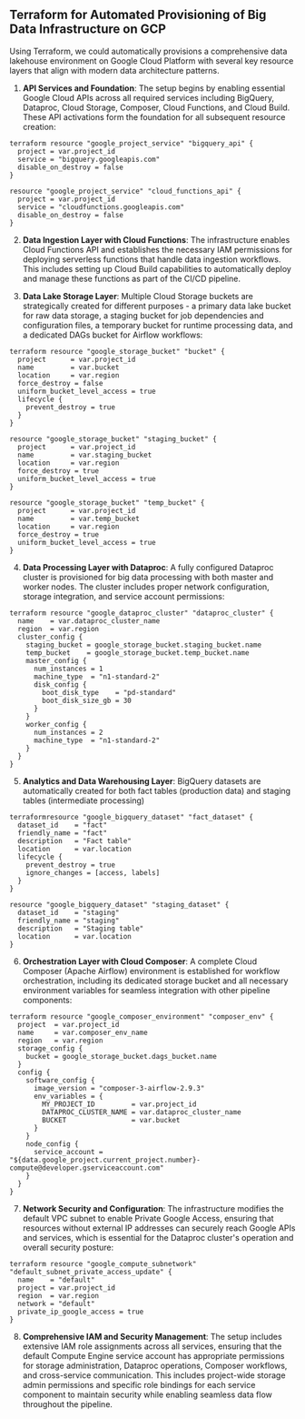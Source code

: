 ## Terraform for Automated Provisioning of Big Data Infrastructure on GCP

Using Terraform, we could automatically provisions a comprehensive data lakehouse environment on Google Cloud Platform with several key resource layers that align with modern data architecture patterns.


1. **API Services and Foundation**: The setup begins by enabling essential Google Cloud APIs across all required services including BigQuery, Dataproc, Cloud Storage, Composer, Cloud Functions, and Cloud Build. These API activations form the foundation for all subsequent resource creation:

```
terraform resource "google_project_service" "bigquery_api" {
  project = var.project_id
  service = "bigquery.googleapis.com"
  disable_on_destroy = false
}
```

```
resource "google_project_service" "cloud_functions_api" {
  project = var.project_id
  service = "cloudfunctions.googleapis.com"
  disable_on_destroy = false
}
```

2. **Data Ingestion Layer with Cloud Functions**: The infrastructure enables Cloud Functions API and establishes the necessary IAM permissions for deploying serverless functions that handle data ingestion workflows. This includes setting up Cloud Build capabilities to automatically deploy and manage these functions as part of the CI/CD pipeline.

3. **Data Lake Storage Layer**: Multiple Cloud Storage buckets are strategically created for different purposes - a primary data lake bucket for raw data storage, a staging bucket for job dependencies and configuration files, a temporary bucket for runtime processing data, and a dedicated DAGs bucket for Airflow workflows:

```
terraform resource "google_storage_bucket" "bucket" {
  project      = var.project_id
  name         = var.bucket
  location     = var.region
  force_destroy = false
  uniform_bucket_level_access = true
  lifecycle {
    prevent_destroy = true
  }
}
```

```
resource "google_storage_bucket" "staging_bucket" {
  project      = var.project_id
  name         = var.staging_bucket
  location     = var.region
  force_destroy = true
  uniform_bucket_level_access = true
}
```

```
resource "google_storage_bucket" "temp_bucket" {
  project      = var.project_id
  name         = var.temp_bucket
  location     = var.region
  force_destroy = true
  uniform_bucket_level_access = true
}
```

4. **Data Processing Layer with Dataproc**: A fully configured Dataproc cluster is provisioned for big data processing with both master and worker nodes. The cluster includes proper network configuration, storage integration, and service account permissions:

```
terraform resource "google_dataproc_cluster" "dataproc_cluster" {
  name    = var.dataproc_cluster_name
  region  = var.region
  cluster_config {
    staging_bucket = google_storage_bucket.staging_bucket.name
    temp_bucket    = google_storage_bucket.temp_bucket.name
    master_config {
      num_instances = 1
      machine_type  = "n1-standard-2"
      disk_config {
        boot_disk_type    = "pd-standard"
        boot_disk_size_gb = 30
      }
    }
    worker_config {
      num_instances = 2
      machine_type  = "n1-standard-2"
    }
  }
}
```

5. **Analytics and Data Warehousing Layer**: BigQuery datasets are automatically created for both fact tables (production data) and staging tables (intermediate processing)

```
terraformresource "google_bigquery_dataset" "fact_dataset" {
  dataset_id    = "fact"
  friendly_name = "fact"
  description   = "Fact table"
  location      = var.location
  lifecycle { 
    prevent_destroy = true
    ignore_changes = [access, labels]
  }
}
```

```
resource "google_bigquery_dataset" "staging_dataset" {
  dataset_id    = "staging"
  friendly_name = "staging"
  description   = "Staging table"
  location      = var.location
}
```

6. **Orchestration Layer with Cloud Composer**: A complete Cloud Composer (Apache Airflow) environment is established for workflow orchestration, including its dedicated storage bucket and all necessary environment variables for seamless integration with other pipeline components:

```
terraform resource "google_composer_environment" "composer_env" {
  project  = var.project_id
  name     = var.composer_env_name
  region   = var.region
  storage_config {
    bucket = google_storage_bucket.dags_bucket.name
  }
  config {
    software_config {
      image_version = "composer-3-airflow-2.9.3"
      env_variables = {
        MY_PROJECT_ID         = var.project_id
        DATAPROC_CLUSTER_NAME = var.dataproc_cluster_name
        BUCKET                = var.bucket
      }
    }
    node_config {
      service_account = "${data.google_project.current_project.number}-compute@developer.gserviceaccount.com"
    }
  }
}
```


7. **Network Security and Configuration**: The infrastructure modifies the default VPC subnet to enable Private Google Access, ensuring that resources without external IP addresses can securely reach Google APIs and services, which is essential for the Dataproc cluster's operation and overall security posture:

```
terraform resource "google_compute_subnetwork" "default_subnet_private_access_update" {
  name    = "default"
  project = var.project_id
  region  = var.region
  network = "default"
  private_ip_google_access = true
}
```

8. **Comprehensive IAM and Security Management**: The setup includes extensive IAM role assignments across all services, ensuring that the default Compute Engine service account has appropriate permissions for storage administration, Dataproc operations, Composer workflows, and cross-service communication. This includes project-wide storage admin permissions and specific role bindings for each service component to maintain security while enabling seamless data flow throughout the pipeline.